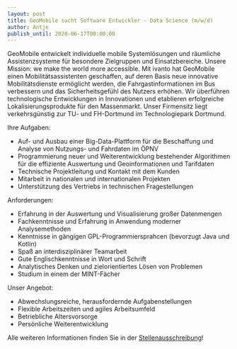 ```yaml
---
layout: post
title: GeoMobile sucht Software Entwickler - Data Science (m/w/d)
author: Antje
publish_until: 2020-06-17T00:00:00
---
```


GeoMobile entwickelt individuelle mobile Systemlösungen und räumliche Assistenzsysteme für besondere Zielgruppen und Einsatzbereiche. Unsere Mission: we make the world more accessible. Mit ivanto hat GeoMobile einen Mobilitätsassistenten geschaffen, auf deren Basis neue innovative Mobilitätsdienste ermöglicht werden, die Fahrgastinformationen im Bus verbessern und das Sicherheitsgefühl des Nutzers erhöhen. Wir überführen technologische Entwicklungen in Innovationen und etablieren erfolgreiche Lokalisierungsprodukte für den Massenmarkt. Unser Firmensitz liegt verkehrsgünstig zur TU- und FH-Dortmund im Technologiepark Dortmund.

Ihre Aufgaben:

* Auf- und Ausbau einer Big-Data-Plattform für die Beschaffung und Analyse von Nutzungs- und Fahrdaten im ÖPNV
* Programmierung neuer und Weiterentwicklung bestehender Algorithmen für die effiziente Auswertung und Geoinformationen und Tarifdaten
* Technische Projektleitung und Kontakt mit dem Kunden
* Mitarbeit in nationalen und internationalen Projekten
* Unterstützung des Vertriebs in technischen Fragestellungen


Anforderungen:

* Erfahrung in der Auswertung und Visualisierung großer Datenmengen
* Fachkenntnisse und Erfahrung in Anwendung moderner Analysemethoden
* Kenntnisse in gängigen GPL-Programmiersprahcen (bevorzugt Java und Kotlin)
* Spaß an interdisziplinärer Teamarbeit
* Gute Englischkenntnisse in Wort und Schrift
* Analytisches Denken und zielorientiertes Lösen von Problemen
* Studium in einem der MINT-Fächer

Unser Angebot:

* Abwechslungsreiche, herausfordernde Aufgabenstellungen
* Flexible Arbeitszeiten und agiles Arbeitsumfeld
* Betriebliche Altersvorsorge
* Persönliche Weiterentwicklung


Alle weiteren Informationen finden Sie in der
[Stellenausschreibung](/dokumente/ausschreibungen_jobboerse/2019-06-17_geomobile.pdf)!

